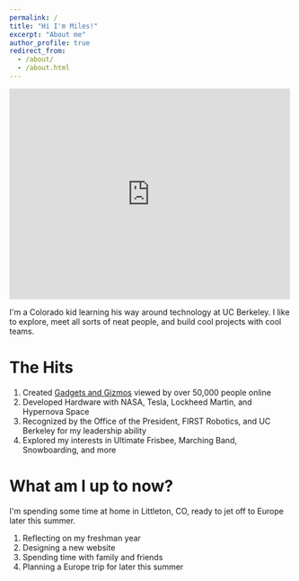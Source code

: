 ```yaml
---
permalink: /
title: "Hi I'm Miles!"
excerpt: "About me"
author_profile: true
redirect_from: 
  - /about/
  - /about.html
---
```

<object data="../files/Resume 2024 - Miles Nash.pdf" width="1000" height="1000" type='application/pdf'></object>

<embed src="https://drive.google.com/file/d/1YTDmHMF5yKJwjE9xgHRStzbapqTyWHEv/view?usp=sharing" width="500" height="375" 
 type="application/pdf">


 

I'm a Colorado kid learning his way around technology at UC Berkeley. I like to explore, meet all sorts of neat people, and build cool projects with cool teams.

The Hits
======
1. Created [Gadgets and Gizmos](https://www.hackster.io/milesnash_) viewed by over 50,000 people online
1. Developed Hardware with NASA, Tesla, Lockheed Martin, and Hypernova Space
1. Recognized by the Office of the President, FIRST Robotics, and UC Berkeley for my leadership ability
1. Explored my interests in Ultimate Frisbee, Marching Band, Snowboarding, and more

What am I up to now?
======
I'm spending some time at home in Littleton, CO, ready to jet off to Europe later this summer.
1. Reflecting on my freshman year
1. Designing a new website
1. Spending time with family and friends
1. Planning a Europe trip for later this summer



